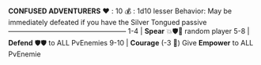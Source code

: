 __**CONFUSED ADVENTURERS**__
❤️ : 10
💰 : 1d10 lesser
Behavior: May be immediately defeated if you have the Silver Tongued passive
—————————————————
1-4   | **Spear** 💥🛡️🎯 random player
5-8   | **Defend** 🛡️🛡️ to ALL PvEnemies
9-10 | **Courage** (-3 🎲) Give __Empower__ to ALL PvEnemie